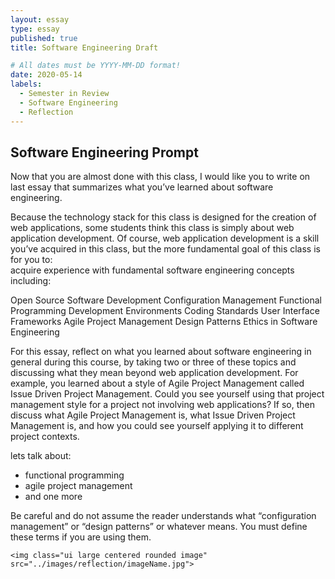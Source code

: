 ```yaml
---
layout: essay
type: essay
published: true
title: Software Engineering Draft

# All dates must be YYYY-MM-DD format!
date: 2020-05-14
labels:
  - Semester in Review
  - Software Engineering
  - Reflection
---
```


## Software Engineering Prompt
Now that you are almost done with this class, I would like you to write on last essay that summarizes what you’ve learned about software engineering.

Because the technology stack for this class is designed for the creation of web applications, some students think this class is simply about web application development.
Of course, web application development is a skill you’ve acquired in this class, but the more fundamental goal of this class is for you to:     
acquire experience with fundamental software engineering concepts including:

Open Source Software Development
Configuration Management
Functional Programming
Development Environments
Coding Standards
User Interface Frameworks
Agile Project Management
Design Patterns
Ethics in Software Engineering

For this essay, reflect on what you learned about software engineering in general during this course, by taking two or three of these topics and discussing what they mean beyond web application development. For example, you learned about a style of Agile Project Management called Issue Driven Project Management. Could you see yourself using that project management style for a project not involving web applications? If so, then discuss what Agile Project Management is, what Issue Driven Project Management is, and how you could see yourself applying it to different project contexts.


lets talk about:
- functional programming
- agile project management
- and one more

Be careful and do not assume the reader understands what “configuration management” or “design patterns” or whatever means. You must define these terms if you are using them.

```
<img class="ui large centered rounded image" src="../images/reflection/imageName.jpg">
```
